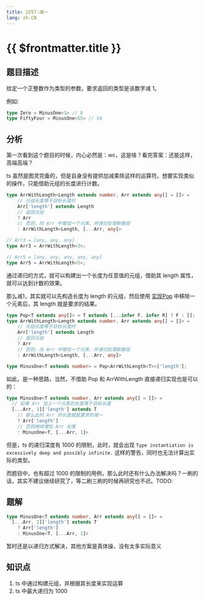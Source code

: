 ```yaml
---
title: 2257-减一
lang: zh-CN
---
```


# {{ $frontmatter.title }}

## 题目描述

给定一个正整数作为类型的参数，要求返回的类型是该数字减 1。

例如:

```ts
type Zero = MinusOne<1> // 0
type FiftyFour = MinusOne<55> // 54
```

## 分析

第一次看到这个题目的时候，内心必然是：wc，这是啥？看完答案：还能这样，高端高端？

ts 虽然是图灵完备的，但是自身没有提供加减乘除这样的运算符。想要实现类似的操作，只能借助元组的长度进行计数。

```ts
type ArrWithLength<Length extends number, Arr extends any[] = []> =
    // 元组长度等于目标长度时
    Arr['length'] extends Length
    // 返回元组
    ? Arr
    // 否则，向 Arr 中增加一个元素，并递归处理新数组
    : ArrWithLength<Length, [...Arr, any]>

// Arr3 = [any, any, any]
type Arr3 = ArrWithLength<3>;

// Arr5 = [any, any, any, any, any]
type Arr5 = ArrWithLength<5>;
```

通过递归的方式，就可以构建出一个长度为任意值的元组，借助其 length 属性，就可以达到计数的效果。

那么减1，其实就可以先构造长度为 length 的元组，然后使用 [实现Pop](/medium/16-实现Pop.md) 中移除一个元素后，其 length 就是要求的结果。

```ts
type Pop<T extends any[]> = T extends [...infer F, infer R] ? F : [];
type ArrWithLength<Length extends number, Arr extends any[] = []> =
    // 元组长度等于目标长度时
    Arr['length'] extends Length
    // 返回元组
    ? Arr
    // 否则，向 Arr 中增加一个元素，并递归处理新数组
    : ArrWithLength<Length, [...Arr, any]>

type MinusOne<T extends number> = Pop<ArrWithLength<T>>['length'];
```

如此，是一种思路，当然，不借助 Pop 和 ArrWithLength 直接递归实现也是可以的：

```ts
type MinusOne<T extends number, Arr extends any[] = []> =
  // 如果 Arr 加上一个元素的长度等于目标长度
  [...Arr, 1]['length'] extends T
    // 那么此时 Arr 的长度就是要求的减一
    ? Arr['length']
    // 否则继续增加 Arr 长度
    : MinusOne<T, [...Arr, 1]>
```

但是，ts 的递归深度有 1000 的限制，此时，就会出现 `Type instantiation is excessively deep and possibly infinite.` 这样的警告，同时也无法计算出实际的类型。

而题目中，也有超过 1000 的限制的用例，那么此时还有什么办法解决吗？一刷的话，其实不建议继续研究了，等二刷三刷的时候再研究也不迟。TODO:

## 题解

```ts
type MinusOne<T extends number, Arr extends any[] = []> =
  [...Arr, 1]['length'] extends T
    ? Arr['length']
    : MinusOne<T, [...Arr, 1]>
```

暂时还是以递归方式解决，其他方案是真体操，没有太多实际意义

## 知识点

1. ts 中通过构建元组，并根据其长度来实现运算
2. ts 中最大递归为 1000

